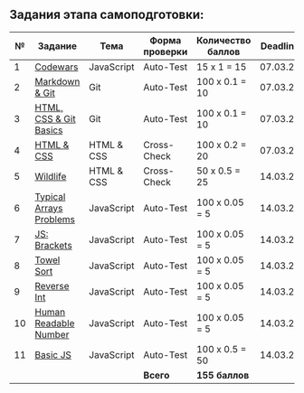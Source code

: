 ## Задания этапа самоподготовки:

| № | Задание                                | Тема     |Форма проверки| Количество баллов | Deadline |
| - | -------------------------------------- | -------- | ------------ | ----------------- | -------- |
| 1 |[Codewars](tasks/codewars.md)           |JavaScript| Auto-Test    | 15 х 1 = 15       | 07.03.21 |
| 2 |[Markdown & Git](tasks/git-markdown.md) |Git       | Auto-Test    | 100 х 0.1 = 10    | 07.03.21 |
| 3 |[HTML, CSS & Git Basics](tasks/html-css-git.md)|Git       | Auto-Test    | 100 х 0.1 = 10    | 07.03.21 |
| 4 |[HTML & CSS](tasks/html-css.md)         |HTML & CSS| Cross-Check  | 100 х 0.2 = 20    | 07.03.21 |
| 5 |[Wildlife](tasks/wildlife.md)           |HTML & CSS| Cross-Check  | 50 х 0.5 = 25     | 14.03.21 |
| 6 |[Typical Arrays Problems](https://github.com/rolling-scopes-school/typical-arrays-problems/blob/master/README.md)|JavaScript| Auto-Test    | 100 х 0.05 = 5    | 14.03.21 |
| 7 |[JS: Brackets](https://github.com/Shastel/brackets)                                                              |JavaScript| Auto-Test    | 100 х 0.05 = 5    | 14.03.21 |
| 8 |[Towel Sort](https://github.com/rolling-scopes-school/towel-sort/blob/master/README.md)                          |JavaScript| Auto-Test    | 100 х 0.05 = 5    | 14.03.21 |
| 9 |[Reverse Int](https://github.com/rolling-scopes-school/reverse-int/blob/master/README.md)                        |JavaScript| Auto-Test    | 100 х 0.05 = 5    | 14.03.21 |
| 10|[Human Readable Number](https://github.com/rolling-scopes-school/human-readable-number/blob/master/README.md)    |JavaScript| Auto-Test    | 100 х 0.05 = 5    | 14.03.21 |
| 11|[Basic JS](https://github.com/AlreadyBored/basic-js) |JavaScript| Auto-Test    | 100 х 0.5 = 50    | 14.03.21 |
|   |                                        |          | **Всего**    | **155 баллов**    |          |
